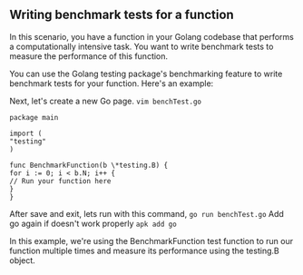 ## Writing benchmark tests for a function

In this scenario, you have a function in your Golang codebase that performs a computationally intensive task. You want to write benchmark tests to measure the performance of this function.

You can use the Golang testing package's benchmarking feature to write benchmark tests for your function. Here's an example:

Next, let's create a new Go page. `vim benchTest.go`

```
package main

import (
"testing"
)

func BenchmarkFunction(b \*testing.B) {
for i := 0; i < b.N; i++ {
// Run your function here
}
}
```
After save and exit, lets run with this command,
`go run benchTest.go`
Add go again if doesn't work properly 
`apk add go`

In this example, we're using the BenchmarkFunction test function to run our function multiple times and measure its performance using the testing.B object.
